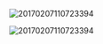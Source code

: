 ![20170207110723394](/Users/chenyu/GitBook/Library/Import/mygitbook/assets/20170207110723394.png)

![20170207110723394](/Users/chenyu/Downloads/mycode/git/gitbook/gitbook/assets/20170207110723394.png)